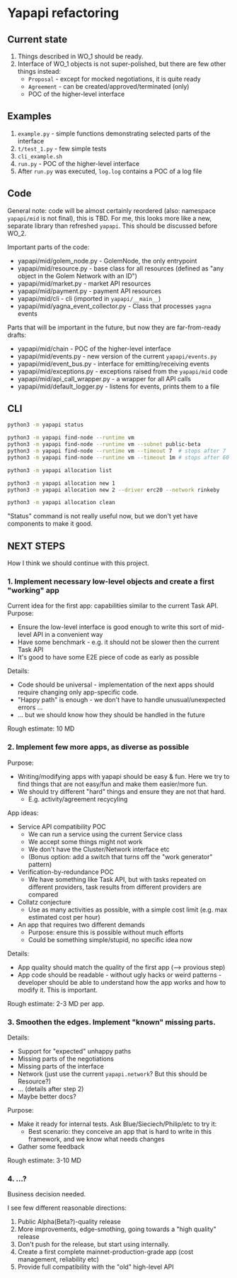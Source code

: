 # Yapapi refactoring

## Current state

1. Things described in WO\_1 should be ready.
2. Interface of WO\_1 objects is not super-polished, but there are few other things instead:
    * `Proposal` - except for mocked negotiations, it is quite ready
    * `Agreement` - can be created/approved/terminated (only)
    * POC of the higher-level interface

## Examples

1. `example.py` - simple functions demonstrating selected parts of the interface
2. `t/test_1.py` - few simple tests
3. `cli_example.sh`
4. `run.py` - POC of the higher-level interface
5. After `run.py` was executed, `log.log` contains a POC of a log file

## Code

General note: code will be almost certainly reordered (also: namespace `yapapi/mid` is not final), this is TBD.
For me, this looks more like a new, separate library than refreshed `yapapi`. This should be discussed before WO\_2.

Important parts of the code:

* yapapi/mid/golem\_node.py - GolemNode, the only entrypoint
* yapapi/mid/resource.py    - base class for all resources (defined as "any object in the Golem Network with an ID")
* yapapi/mid/market.py      - market API resources
* yapapi/mid/payment.py     - payment API resources
* yapapi/mid/cli            - cli (imported in `yapapi/__main__`)
* yapapi/mid/yagna\_event\_collector.py - Class that processes `yagna` events

Parts that will be important in the future, but now they are far-from-ready drafts:

* yapapi/mid/chain          - POC of the higher-level interface
* yapapi/mid/events.py      - new version of the current `yapapi/events.py`
* yapapi/mid/event\_bus.py  - interface for emitting/receiving events
* yapapi/mid/exceptions.py  - exceptions raised from the `yapapi/mid` code
* yapapi/mid/api\_call\_wrapper.py - a wrapper for all API calls
* yapapi/mid/default\_logger.py - listens for events, prints them to a file

## CLI

```bash
python3 -m yapapi status

python3 -m yapapi find-node --runtime vm
python3 -m yapapi find-node --runtime vm --subnet public-beta 
python3 -m yapapi find-node --runtime vm --timeout 7  # stops after 7  seconds
python3 -m yapapi find-node --runtime vm --timeout 1m # stops after 60 seconds

python3 -m yapapi allocation list

python3 -m yapapi allocation new 1
python3 -m yapapi allocation new 2 --driver erc20 --network rinkeby

python3 -m yapapi allocation clean
```

"Status" command is not really useful now, but we don't yet have components to make it good.

## NEXT STEPS

How I think we should continue with this project.

### 1. Implement necessary low-level objects and create a first "working" app

Current idea for the first app: capabilities similar to the current Task API.
Purpose:

* Ensure the low-level interface is good enough to write this sort of mid-level API
  in a convenient way
* Have some benchmark - e.g. it should not be slower then the current Task API
* It's good to have some E2E piece of code as early as possible

Details:

* Code should be universal - implementation of the next apps should require changing only app-specific code.
* "Happy path" is enough - we don't have to handle unusual/unexpected errors ...
* ... but we should know how they should be handled in the future

Rough estimate: 10 MD

### 2. Implement few more apps, as diverse as possible

Purpose: 
* Writing/modifying apps with yapapi should be easy & fun. Here we try to find things that are not easy/fun
  and make them easier/more fun.
* We should try different "hard" things and ensure they are not that hard.
  + E.g. activity/agreement recycyling

App ideas:

* Service API compatibility POC 
  + We can run a service using the current Service class
  + We accept some things might not work
  + We don't have the Cluster/Network interface etc
  + (Bonus option: add a switch that turns off the "work generator" pattern)
* Verification-by-redundance POC
  + We have something like Task API, but with tasks repeated on different providers,
    task results from different providers are compared
* Collatz conjecture
  + Use as many activities as possible, with a simple cost limit (e.g. max estimated cost per hour)
* An app that requires two different demands
  + Purpose: ensure this is possible without much efforts
  + Could be something simple/stupid, no specific idea now

Details:

* App quality should match the quality of the first app (--> provious step)
* App code should be readable - without ugly hacks or weird patterns - developer should be able to understand
  how the app works and how to modify it. This is important.

Rough estimate: 2-3 MD per app.

### 3. Smoothen the edges. Implement "known" missing parts.

Details:

* Support for "expected" unhappy paths
* Missing parts of the negotiations
* Missing parts of the interface
* Network (just use the current `yapapi.network`? But this should be Resource?)
* ... (details after step 2)
* Maybe better docs?

Purpose: 

* Make it ready for internal tests. Ask Blue/Sieciech/Philip/etc to try it:
  + Best scenario: they conceive an app that is hard to write in this framework, and we know what needs changes
* Gather some feedback

Rough estimate: 3-10 MD

### 4. ...?

Business decision needed.

I see few different reasonable directions:

1. Public Alpha(Beta?)-quality release
2. More improvements, edge-smothing, going towards a "high quality" release
3. Don't push for the release, but start using internally. 
4. Create a first complete mainnet-production-grade app (cost management, reliability etc)
5. Provide full compatibility with the "old" high-level API
